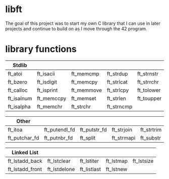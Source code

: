 # libft

The goal of this project was to start my own C library that I can use in later projects and continue to build on as I move through the 42 program. 

# library functions
|Stdlib      |            |             |            |             |
|------------|------------|-------------|------------|-------------|
|ft_atoi     |ft_isacii   |ft_memcmp    |ft_strdup   |ft_strnstr   | 
|ft_bzero    |ft_isdigit  |ft_memcpy    |ft_strlcat  |ft_strrchr   |
|ft_calloc   |ft_isprint  |ft_memmove   |ft_strlcpy  |ft_tolower   |
|ft_isalnum  |ft_memccpy  |ft_memset    |ft_strlen   |ft_toupper   |
|ft_isalpha  |ft_memchr   |ft_strchr    |ft_strncmp  |             |

|Other        |             |             |             |             |
|-------------|-------------|-------------|-------------|-------------|
|ft_itoa      |ft_putendl_fd|ft_putstr_fd |ft_strjoin   |ft_strtrim   | 
|ft_putchar_fd|ft_putnbr_fd |ft_split     |ft_strmapi   |ft_substr    |

|Linked List    |               |              |          |          |
|---------------|---------------|--------------|----------|----------|
|ft_lstadd_back |ft_lstclear    |ft_lstiter    |ft_lstmap |ft_lstsize|
|ft_lstadd_front|ft_lstdelone   |ft_listlast   |ft_lstnew |          |
